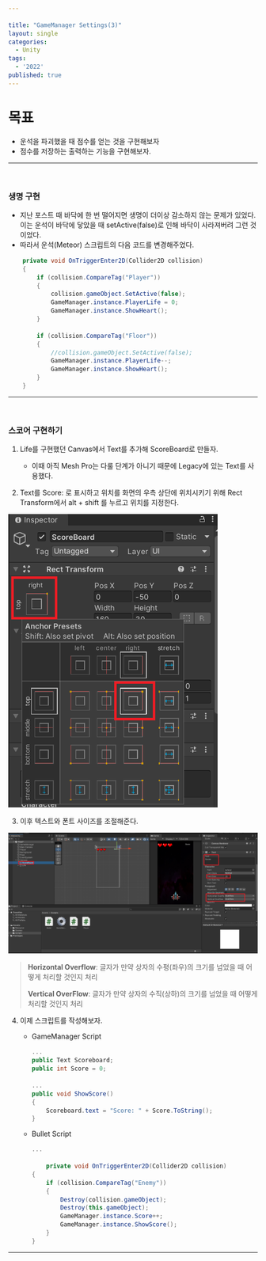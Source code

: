 ```yaml
---

title: "GameManager Settings(3)"
layout: single
categories:
  - Unity
tags:
  - '2022'
published: true
---
```


# 목표

- 운석을 파괴했을 때 점수를 얻는 것을 구현해보자
- 점수를 저장하는 출력하는 기능을 구현해보자.

---

<br>

### 생명 구현

- 지난 포스트 때 바닥에 한 번 떨어지면 생명이 더이상 감소하지 않는 문제가 있었다. 이는 운석이 바닥에 닿았을 때 setActive(false)로 인해 바닥이 사라져버려 그런 것이었다.
- 따라서 운석(Meteor) 스크립트의 다음 코드를 변경해주었다.

```csharp
    private void OnTriggerEnter2D(Collider2D collision)
    {
        if (collision.CompareTag("Player"))
        {
            collision.gameObject.SetActive(false);
            GameManager.instance.PlayerLife = 0;
            GameManager.instance.ShowHeart();
        } 

        if (collision.CompareTag("Floor"))
        {
            //collision.gameObject.SetActive(false);
            GameManager.instance.PlayerLife--;
            GameManager.instance.ShowHeart();
        }
    }
```

---

<br>

### 스코어 구현하기

1. Life를 구현했던 Canvas에서 Text를 추가해 ScoreBoard로 만들자.

   - 이때 아직 Mesh Pro는 다룰 단계가 아니기 때문에 Legacy에 있는 Text를 사용했다.

2. Text를 Score: 로 표시하고 위치를 화면의 우측 상단에 위치시키기 위해 Rect Transform에서 alt + shift 를 누르고 위치를 지정한다.

![image-20220930141312769](/assets/images/2022-09-30-GMSettings3/image-20220930141312769.png)

3. 이후 텍스트와 폰트 사이즈를 조절해준다.

![image-20220930140845418](/assets/images/2022-09-30-GMSettings3/image-20220930140845418.png)



> **Horizontal Overflow**: 글자가 만약 상자의 수평(좌우)의 크기를 넘었을 때 어떻게 처리할 것인지 처리 
>
> **Vertical OverFlow**: 글자가 만약 상자의 수직(상하)의 크기를 넘었을 때 어떻게 처리할 것인지 처리

4. 이제 스크립트를 작성해보자.

   - GameManager Script

     ```csharp
     ...
     public Text Scoreboard;
     public int Score = 0;
     
     ...
     public void ShowScore()
     {
         Scoreboard.text = "Score: " + Score.ToString();
     }
     ```

   - Bullet Script

     ```csharp
     ...
     
         private void OnTriggerEnter2D(Collider2D collision)
     {
         if (collision.CompareTag("Enemy"))
         {
             Destroy(collision.gameObject);
             Destroy(this.gameObject);
             GameManager.instance.Score++;
             GameManager.instance.ShowScore();
         }
     }
     ```



---



